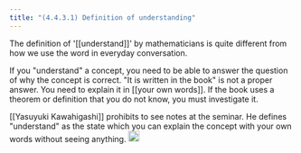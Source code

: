 ```yaml
---
title: "(4.4.3.1) Definition of understanding"
---
```


The definition of '[[understand]]' by mathematicians is quite different from how we use the word in everyday conversation.

If you "understand" a concept, you need to be able to answer the question of why the concept is correct. "It is written in the book" is not a proper answer. You need to explain it in [[your own words]]. If the book uses a theorem or definition that you do not know, you must investigate it.

[[Yasuyuki Kawahigashi]] prohibits to see notes at the seminar. He defines "understand" as the state which you can explain the concept with your own words without seeing anything.
<img src='https://scrapbox.io/api/pages/nishio-en/en/icon' alt='en.icon' height="19.5"/>